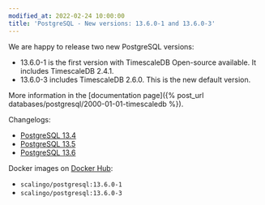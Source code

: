 ```yaml
---
modified_at: 2022-02-24 10:00:00
title: 'PostgreSQL - New versions: 13.6.0-1 and 13.6.0-3'
---
```


We are happy to release two new PostgreSQL versions:

- 13.6.0-1 is the first version with TimescaleDB Open-source available. It includes TimescaleDB 2.4.1.
- 13.6.0-3 includes TimescaleDB 2.6.0. This is the new default version.

More information in the [documentation page]({% post_url databases/postgresql/2000-01-01-timescaledb %}).

Changelogs:
- [PostgreSQL 13.4](https://www.postgresql.org/docs/13/release-13-4.html)
- [PostgreSQL 13.5](https://www.postgresql.org/docs/13/release-13-5.html)
- [PostgreSQL 13.6](https://www.postgresql.org/docs/13/release-13-6.html)

Docker images on [Docker Hub](https://hub.docker.com/r/scalingo/postgresql):

* `scalingo/postgresql:13.6.0-1`
* `scalingo/postgresql:13.6.0-3`
